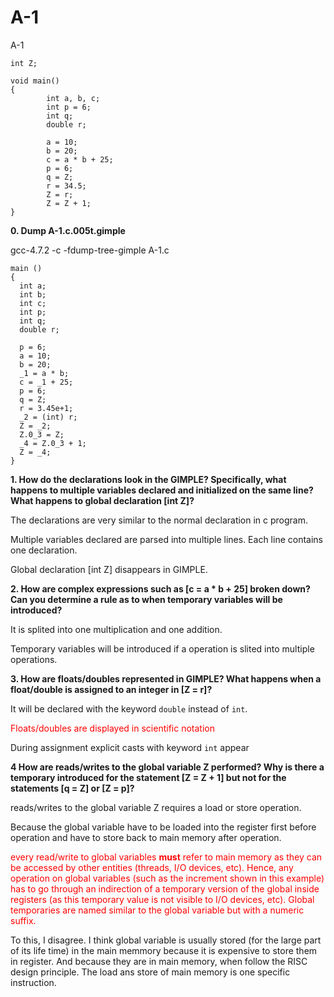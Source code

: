 # A-1
A-1
```
int Z;

void main()
{
        int a, b, c;
        int p = 6;
        int q;
        double r;

        a = 10;
        b = 20;
        c = a * b + 25;
        p = 6;
        q = Z;
        r = 34.5;
        Z = r;
        Z = Z + 1;
}
```
**0.  Dump A-1.c.005t.gimple**

gcc-4.7.2 -c -fdump-tree-gimple A-1.c
```
main ()
{
  int a;
  int b;
  int c;
  int p;
  int q;
  double r;

  p = 6;
  a = 10;
  b = 20;
  _1 = a * b;
  c = _1 + 25;
  p = 6;
  q = Z;
  r = 3.45e+1;
  _2 = (int) r;
  Z = _2;
  Z.0_3 = Z;
  _4 = Z.0_3 + 1;
  Z = _4;
}
```
**1. How  do the  declarations  look in  the  GIMPLE? Specifically,  what happens to multiple  variables declared and initialized  on the same line? What happens to global declaration [int Z]?**

The declarations are very similar to the normal declaration in c program.

Multiple variables declared are parsed into multiple lines. Each line contains one declaration.

Global declaration [int Z] disappears in GIMPLE.

**2. How are complex  expressions such as [c  = a * b + 25] broken down? Can you  determine a  rule as  to when temporary variables  will be introduced?**

It is splited into one multiplication and one addition. 

Temporary variables will be introduced if a operation is slited into multiple operations.       

**3. How are floats/doubles represented in GIMPLE? What happens when a float/double is assigned to an integer in [Z = r]?**

It will be declared with the keyword `double` instead of `int`.

<span style="color: red">Floats/doubles  are  displayed  in   scientific  notation</span>

During assignment explicit casts with keyword `int` appear

**4   How  are reads/writes  to the  global variable  Z performed?  Why is there a temporary introduced  for the statement [Z = Z  + 1] but not for the statements [q = Z] or [Z = p]?**

reads/writes  to the  global variable  Z requires a load or store operation.

Because the global variable have to be loaded into the register first before operation and have to store back to main memory after operation. 

<span style="color: red">every read/write  to global variables  **must** refer to main  memory as they can be accessed by  other entities (threads, I/O devices, etc). Hence,  any operation  on global  variables (such  as the  increment shown  in this  example)  has  to go  through  an  indirection of  a temporary version of the global  inside registers (as this temporary value is  not visible to  I/O devices, etc). Global  temporaries are named similar to the global variable but with a numeric suffix.</span>

To this, I disagree. I think global variable is usually stored (for the large part of its life time) in the main memmory because it is expensive to store them in register. And because they are in main memory, when follow the RISC design principle. The load ans store of main memory is one specific instruction.